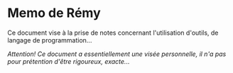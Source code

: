# Memo de Rémy
Ce document vise à la prise de notes concernant l'utilisation d'outils, de langage de programmation...

*Attention! Ce document a essentiellement une visée personnelle, il n'a pas pour prétention d'être rigoureux, exacte...*
